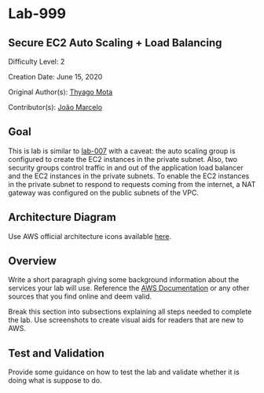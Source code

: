 # Lab-999

## Secure EC2 Auto Scaling + Load Balancing

Difficulty Level: 2

Creation Date: June 15, 2020

Original Author(s): [Thyago Mota](https://github.com/thyagomota)

Contributor(s): [João Marcelo](https://github.com/jmhal)

## Goal
This is lab is similar to [lab-007](../lab-007) with a caveat: the auto scaling group is configured to create the EC2 instances in the private subnet. Also, two security groups control traffic in and out of the application load balancer and the EC2 instances in the private subnets. To enable the EC2 instances in the private subnet to respond to requests coming from the internet, a NAT gateway was configured on the public subnets of the VPC. 

## Architecture Diagram
Use AWS official architecture icons available [here](https://aws.amazon.com/architecture/icons/).

## Overview
Write a short paragraph giving some background information about the services your lab will use. Reference the [AWS Documentation](https://docs.aws.amazon.com/index.html) or any other sources that you find online and deem valid.

Break this section into subsections explaining all steps needed to complete the lab. Use screenshots to create visual aids for readers that are new to AWS.

## Test and Validation
Provide some guidance on how to test the lab and validate whether it is doing what is suppose to do.
